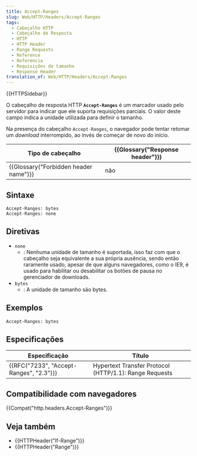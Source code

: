 ```yaml
---
title: Accept-Ranges
slug: Web/HTTP/Headers/Accept-Ranges
tags:
  - Cabeçalho HTTP
  - Cabeçalho de Resposta
  - HTTP
  - HTTP Header
  - Range Requests
  - Reference
  - Referencia
  - Requisições de tamanho
  - Response Header
translation_of: Web/HTTP/Headers/Accept-Ranges
---
```

{{HTTPSidebar}}

O cabeçalho de resposta HTTP **`Accept-Ranges`** é um marcador usado pelo servidor para indicar que ele suporta requisições parciais. O valor deste campo indica a unidade utilizada para definir o tamanho.

Na presença do cabeçalho `Accept-Ranges`, o navegador pode tentar retomar um _download_ interrompido, ao invés de começar de novo do início.

| Tipo de cabeçalho                                | {{Glossary("Response header")}} |
| ------------------------------------------------ | ---------------------------------------- |
| {{Glossary("Forbidden header name")}} | não                                      |

## Sintaxe

    Accept-Ranges: bytes
    Accept-Ranges: none

## Diretivas

- `none`
  - : Nenhuma unidade de tamanho é suportada, isso faz com que o cabeçalho seja equivalente a sua própria ausência, sendo então raramente usado, apesar de que alguns navegadores, como o IE9, é usado para habilitar ou desabilitar os botões de pausa no gerenciador de downloads.
- `bytes`
  - : A unidade de tamanho são bytes.

## Exemplos

    Accept-Ranges: bytes

## Especificações

| Especificação                                        | Título                                                 |
| ---------------------------------------------------- | ------------------------------------------------------ |
| {{RFC("7233", "Accept-Ranges", "2.3")}} | Hypertext Transfer Protocol (HTTP/1.1): Range Requests |

## Compatibilidade com navegadores

{{Compat("http.headers.Accept-Ranges")}}

## Veja também

- {{HTTPHeader("If-Range")}}
- {{HTTPHeader("Range")}}
